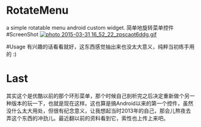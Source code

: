 # RotateMenu
a simple rotatable menu android custom widget. 简单地旋转菜单控件
#ScreenShot
<a href="http://s1060.photobucket.com/user/bossyao168/media/2015-03-31%2016_52_22_zpscaot6ddg.gif.html" target="_blank"><img src="http://i1060.photobucket.com/albums/t444/bossyao168/2015-03-31%2016_52_22_zpscaot6ddg.gif" border="0" alt=" photo 2015-03-31 16_52_22_zpscaot6ddg.gif"/></a>

#Usage
有兴趣的话看看就好，这东西感觉抽出来也没太大意义，纯粹当初练手用的 :)

# Last
其实这个是优酷以前的那个环形菜单，那个时候自己剖析完之后决定重新做个另一种版本的玩一下，也就是现在这样。这也算是搞Android以来的第一个控件，虽然没什么太大用处，但很有纪念意义，让我想起当时2013年的自己，那会儿熬夜去弄这个东西的冲劲儿。最近翻以前的资料看到它，索性也上传上来吧。
